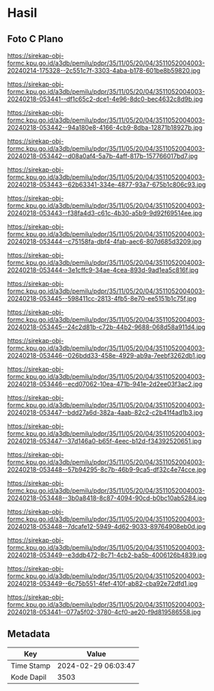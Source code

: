 # Hasil

## Foto C Plano

https://sirekap-obj-formc.kpu.go.id/a3db/pemilu/pdpr/35/11/05/20/04/3511052004003-20240214-175328--2c551c7f-3303-4aba-b178-601be8b59820.jpg

https://sirekap-obj-formc.kpu.go.id/a3db/pemilu/pdpr/35/11/05/20/04/3511052004003-20240218-053441--df1c65c2-dce1-4e96-8dc0-bec4632c8d9b.jpg

https://sirekap-obj-formc.kpu.go.id/a3db/pemilu/pdpr/35/11/05/20/04/3511052004003-20240218-053442--94a180e8-4166-4cb9-8dba-12871b18927b.jpg

https://sirekap-obj-formc.kpu.go.id/a3db/pemilu/pdpr/35/11/05/20/04/3511052004003-20240218-053442--d08a0af4-5a7b-4aff-817b-157766017bd7.jpg

https://sirekap-obj-formc.kpu.go.id/a3db/pemilu/pdpr/35/11/05/20/04/3511052004003-20240218-053443--62b63341-334e-4877-93a7-675b1c806c93.jpg

https://sirekap-obj-formc.kpu.go.id/a3db/pemilu/pdpr/35/11/05/20/04/3511052004003-20240218-053443--f38fa4d3-c61c-4b30-a5b9-9d92f69514ee.jpg

https://sirekap-obj-formc.kpu.go.id/a3db/pemilu/pdpr/35/11/05/20/04/3511052004003-20240218-053444--c75158fa-dbf4-4fab-aec6-807d685d3209.jpg

https://sirekap-obj-formc.kpu.go.id/a3db/pemilu/pdpr/35/11/05/20/04/3511052004003-20240218-053444--3e1cffc9-34ae-4cea-893d-9ad1ea5c816f.jpg

https://sirekap-obj-formc.kpu.go.id/a3db/pemilu/pdpr/35/11/05/20/04/3511052004003-20240218-053445--598411cc-2813-4fb5-8e70-ee5151b1c75f.jpg

https://sirekap-obj-formc.kpu.go.id/a3db/pemilu/pdpr/35/11/05/20/04/3511052004003-20240218-053445--24c2d81b-c72b-44b2-9688-068d58a911d4.jpg

https://sirekap-obj-formc.kpu.go.id/a3db/pemilu/pdpr/35/11/05/20/04/3511052004003-20240218-053446--026bdd33-458e-4929-ab9a-7eebf3262db1.jpg

https://sirekap-obj-formc.kpu.go.id/a3db/pemilu/pdpr/35/11/05/20/04/3511052004003-20240218-053446--ecd07062-10ea-471b-941e-2d2ee03f3ac2.jpg

https://sirekap-obj-formc.kpu.go.id/a3db/pemilu/pdpr/35/11/05/20/04/3511052004003-20240218-053447--bdd27a6d-382a-4aab-82c2-c2b41f4ad1b3.jpg

https://sirekap-obj-formc.kpu.go.id/a3db/pemilu/pdpr/35/11/05/20/04/3511052004003-20240218-053447--37d146a0-b65f-4eec-b12d-f34392520651.jpg

https://sirekap-obj-formc.kpu.go.id/a3db/pemilu/pdpr/35/11/05/20/04/3511052004003-20240218-053448--57b94295-8c7b-46b9-9ca5-df32c4e74cce.jpg

https://sirekap-obj-formc.kpu.go.id/a3db/pemilu/pdpr/35/11/05/20/04/3511052004003-20240218-053448--3b0a8418-8c87-4094-90cd-b0bc10ab5284.jpg

https://sirekap-obj-formc.kpu.go.id/a3db/pemilu/pdpr/35/11/05/20/04/3511052004003-20240218-053448--7dcafe12-5949-4d62-9033-89764908eb0d.jpg

https://sirekap-obj-formc.kpu.go.id/a3db/pemilu/pdpr/35/11/05/20/04/3511052004003-20240218-053449--e3ddb472-8c71-4cb2-ba5b-4006126b4839.jpg

https://sirekap-obj-formc.kpu.go.id/a3db/pemilu/pdpr/35/11/05/20/04/3511052004003-20240218-053449--6c75b551-4fef-410f-ab82-cba92e72dfd1.jpg

https://sirekap-obj-formc.kpu.go.id/a3db/pemilu/pdpr/35/11/05/20/04/3511052004003-20240218-053441--077a5f02-3780-4cf0-ae20-f9d819586558.jpg


## Metadata

| Key        | Value               |
| ---------- | ------------------- |
| Time Stamp | 2024-02-29 06:03:47 |
| Kode Dapil | 3503                |



